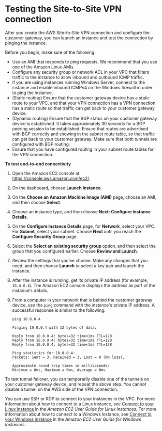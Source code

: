 # Testing the Site\-to\-Site VPN connection<a name="HowToTestEndToEnd_Linux"></a>

After you create the AWS Site\-to\-Site VPN connection and configure the customer gateway, you can launch an instance and test the connection by pinging the instance\. 

Before you begin, make sure of the following:
+ Use an AMI that responds to ping requests\. We recommend that you use one of the Amazon Linux AMIs\.
+ Configure any security group or network ACL in your VPC that filters traffic to the instance to allow inbound and outbound ICMP traffic\.
+ If you are using instances running Windows Server, connect to the instance and enable inbound ICMPv4 on the Windows firewall in order to ping the instance\.
+ \(Static routing\) Ensure that the customer gateway device has a static route to your VPC, and that your VPN connection has a VPN connection has a static route so that traffic can get back to your customer gateway device\.
+ \(Dynamic routing\) Ensure that the BGP status on your customer gateway device is established\. It takes approximately 30 seconds for a BGP peering session to be established\. Ensure that routes are advertised with BGP correctly and showing in the subnet route table, so that traffic can get back to your customer gateway\. Make sure that both tunnels are configured with BGP routing\.
+ Ensure that you have configured routing in your subnet route tables for the VPN connection\.

**To test end\-to\-end connectivity**

1. Open the Amazon EC2 console at [https://console\.aws\.amazon\.com/ec2/](https://console.aws.amazon.com/ec2/)\.

1. On the dashboard, choose **Launch Instance**\.

1. On the **Choose an Amazon Machine Image \(AMI\)** page, choose an AMI, and then choose **Select**\.

1. Choose an instance type, and then choose **Next: Configure Instance Details**\. 

1. On the **Configure Instance Details** page, for **Network**, select your VPC\. For **Subnet**, select your subnet\. Choose **Next** until you reach the **Configure Security Group** page\.

1. Select the **Select an existing security group** option, and then select the group that you configured earlier\. Choose **Review and Launch**\.

1. Review the settings that you've chosen\. Make any changes that you need, and then choose **Launch** to select a key pair and launch the instance\.

1. After the instance is running, get its private IP address \(for example, `10.0.0.4`\)\. The Amazon EC2 console displays the address as part of the instance's details\.

1. From a computer in your network that is behind the customer gateway device, use the `ping` command with the instance's private IP address\. A successful response is similar to the following:

   ```
   ping 10.0.0.4
   ```

   ```
   Pinging 10.0.0.4 with 32 bytes of data:
   
   Reply from 10.0.0.4: bytes=32 time<1ms TTL=128
   Reply from 10.0.0.4: bytes=32 time<1ms TTL=128
   Reply from 10.0.0.4: bytes=32 time<1ms TTL=128
   
   Ping statistics for 10.0.0.4:
   Packets: Sent = 3, Received = 3, Lost = 0 (0% loss),
   
   Approximate round trip times in milliseconds:
   Minimum = 0ms, Maximum = 0ms, Average = 0ms
   ```

To test tunnel failover, you can temporarily disable one of the tunnels on your customer gateway device, and repeat the above step\. You cannot disable a tunnel on the AWS side of the VPN connection\.

You can use SSH or RDP to connect to your instances in the VPC\. For more information about how to connect to a Linux instance, see [Connect to your Linux instance](https://docs.aws.amazon.com/AWSEC2/latest/UserGuide/EC2_GetStarted.html#EC2_ConnectToInstance_Linux) in the *Amazon EC2 User Guide for Linux Instances*\. For more information about how to connect to a Windows instance, see [Connect to your Windows instance](https://docs.aws.amazon.com/AWSEC2/latest/WindowsGuide/EC2Win_GetStarted.html#EC2Win_ConnectToInstanceWindows) in the *Amazon EC2 User Guide for Windows Instances*\. 